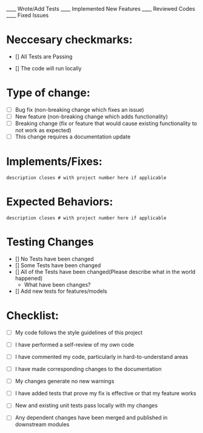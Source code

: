 ____ Wrote/Add Tests ____ Implemented New Features ____ Reviewed Codes ____ Fixed Issues

# Neccesary checkmarks:

- [] All Tests are Passing

- [] The code will run locally

# Type of change:

- [ ] Bug fix (non-breaking change which fixes an issue)
- [ ] New feature (non-breaking change which adds functionality)
- [ ] Breaking change (fix or feature that would cause existing functionality to not work as expected)
- [ ] This change requires a documentation update

# Implements/Fixes:

    description closes # with project number here if applicable
    
# Expected Behaviors:
    
    description closes # with project number here if applicable

# Testing Changes

- [] No Tests have been changed
- [] Some Tests have been changed
- [] All of the Tests have been changed(Please describe what in the world happened)
     - What have been changes?
- [] Add new tests for features/models
    
# Checklist:

- [ ] My code follows the style guidelines of this project
- [ ] I have performed a self-review of my own code
- [ ] I have commented my code, particularly in hard-to-understand areas
- [ ] I have made corresponding changes to the documentation
- [ ] My changes generate no new warnings
- [ ] I have added tests that prove my fix is effective or that my feature works
- [ ] New and existing unit tests pass locally with my changes
- [ ] Any dependent changes have been merged and published in downstream modules


